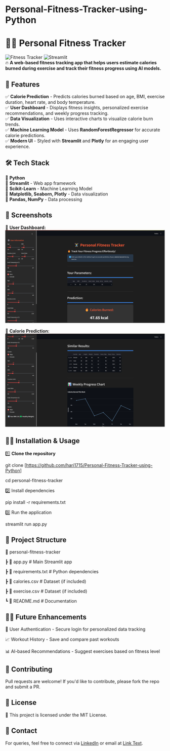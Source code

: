 # Personal-Fitness-Tracker-using-Python
# 🏋️‍♂️ Personal Fitness Tracker

![Fitness Tracker](https://img.shields.io/badge/Python-3.8+-blue.svg) 
![Streamlit](https://img.shields.io/badge/Streamlit-App-red)  
🔥 **A web-based fitness tracking app that helps users estimate calories burned during exercise and track their fitness progress using AI models.**

## 🚀 Features  
✅ **Calorie Prediction** - Predicts calories burned based on age, BMI, exercise duration, heart rate, and body temperature.  
✅ **User Dashboard** - Displays fitness insights, personalized exercise recommendations, and weekly progress tracking.  
✅ **Data Visualization** - Uses interactive charts to visualize calorie burn trends.  
✅ **Machine Learning Model** - Uses **RandomForestRegressor** for accurate calorie predictions.  
✅ **Modern UI** - Styled with **Streamlit** and **Plotly** for an engaging user experience.  

## 🛠️ Tech Stack  
🔹 **Python**  
🔹 **Streamlit** - Web app framework  
🔹 **Scikit-Learn** - Machine Learning Model  
🔹 **Matplotlib, Seaborn, Plotly** - Data visualization  
🔹 **Pandas, NumPy** - Data processing  

## 📸 Screenshots  
🔹 **User Dashboard:**  
![Dashboard](https://github.com/hari1715/Personal-Fitness-Tracker-using-Python/blob/main/user%20dashboard.png)  

🔹 **Calorie Prediction:**  
![Prediction](https://github.com/hari1715/Personal-Fitness-Tracker-using-Python/blob/main/Calorie%20Prediction.png)  

## 🏃‍♂️ Installation & Usage  
1️⃣ **Clone the repository** 

git clone [https://github.com/hari1715/Personal-Fitness-Tracker-using-Python]

cd personal-fitness-tracker

2️⃣ Install dependencies

pip install -r requirements.txt

3️⃣ Run the application

streamlit run app.py


## 📂 Project Structure

📁 personal-fitness-tracker

 ┣ 📄 app.py            # Main Streamlit app
 
 ┣ 📄 requirements.txt  # Python dependencies
 
 ┣ 📄 calories.csv      # Dataset (if included)
 
 ┣ 📄 exercise.csv      # Dataset (if included)
 
 ┗ 📄 README.md         # Documentation

 
## 🧑‍💻 Future Enhancements

🚀 User Authentication - Secure login for personalized data tracking

📈 Workout History - Save and compare past workouts

📊 AI-based Recommendations - Suggest exercises based on fitness level


## 🎯 Contributing

Pull requests are welcome! If you'd like to contribute, please fork the repo and submit a PR.


## 📜 License

📝 This project is licensed under the MIT License.


## 💌 Contact
For queries, feel free to connect via [LinkedIn](www.linkedin.com/in/erharish15) or email at [Link Text](harisher1505@gmail.com).
